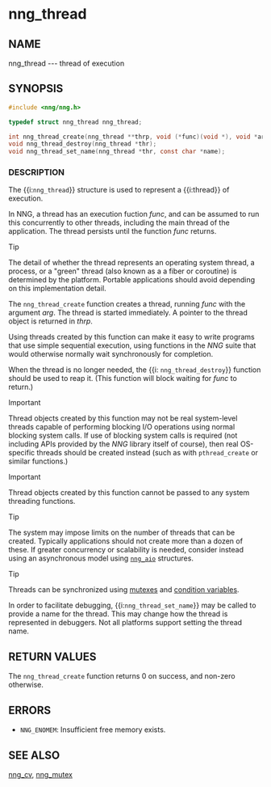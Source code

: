# nng_thread

## NAME

nng_thread --- thread of execution

## SYNOPSIS

```c
#include <nng/nng.h>

typedef struct nng_thread nng_thread;

int nng_thread_create(nng_thread **thrp, void (*func)(void *), void *arg);
void nng_thread_destroy(nng_thread *thr);
void nng_thread_set_name(nng_thread *thr, const char *name);
```

### DESCRIPTION

The {{i:`nng_thread`}} structure is used to represent a {{i:thread}} of execution.

In NNG, a thread has an execution fuction _func_, and can be assumed to run this concurrently
to other threads, including the main thread of the application. The thread persists
until the function _func_ returns.

> [!TIP]
> The detail of whether the thread represents an operating system thread,
> a process, or a "green" thread (also known as a a fiber or coroutine) is determined by the platform.
> Portable applications should avoid depending on this implementation detail.

The `nng_thread_create` function creates a thread,
running _func_ with the argument _arg_.
The thread is started immediately.
A pointer to the thread object is returned in _thrp_.

Using threads created by this function can make it easy to write
programs that use simple sequential execution, using functions in the
_NNG_ suite that would otherwise normally wait synchronously for completion.

When the thread is no longer needed, the {{i: `nng_thread_destroy`}}
function should be used to reap it.
(This function will block waiting for _func_ to return.)

> [!IMPORTANT]
> Thread objects created by this function may not be real system-level
> threads capable of performing blocking I/O operations using normal blocking system calls.
> If use of blocking system calls is required (not including APIs provided
> by the _NNG_ library itself of course), then real OS-specific threads
> should be created instead (such as with `pthread_create` or similar functions.)

> [!IMPORTANT]
> Thread objects created by this function cannot be passed to any system threading functions.

> [!TIP]
> The system may impose limits on the number of threads that can be created.
> Typically applications should not create more than a dozen of these.
> If greater concurrency or scalability is needed, consider instead using
> an asynchronous model using [`nng_aio`][aio] structures.

> [!TIP]
> Threads can be synchronized using [mutexes][mutex] and
> [condition variables][condvar].

In order to facilitate debugging, {{i:`nng_thread_set_name`}} may be called
to provide a name for the thread. This may change how the thread is represented
in debuggers. Not all platforms support setting the thread name.

## RETURN VALUES

The `nng_thread_create` function returns 0 on success, and non-zero otherwise.

## ERRORS

- `NNG_ENOMEM`: Insufficient free memory exists.

## SEE ALSO

[nng_cv][condvar],
[nng_mutex][mutex]

[condvar]: ../thr/nng_cv.md
[mutex]: ../thr/nng_mtx.md
[aio]: TODO.md
